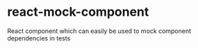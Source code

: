 # react-mock-component
React component which can easily be used to mock component dependencies in tests
